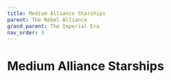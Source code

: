 ```yaml
---
title: Medium Alliance Starships
parent: The Rebel Alliance
grand_parent: The Imperial Era
nav_order: 3
---
```


# Medium Alliance Starships


